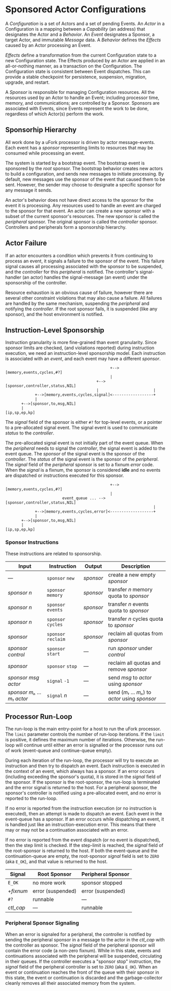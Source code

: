 # Sponsored Actor Configurations

A _Configuration_ is a set of Actors
and a set of pending Events.
An _Actor_ in a Configuration
is a mapping between a _Capability_ (an address)
that designates the Actor
and a _Behavior_.
An _Event_ designates a Sponsor,
a target Actor,
and immutable _Message_ data.
A _Behavior_ defines the _Effects_ caused
by an Actor processing an Event.

_Effects_ define a transformation
from the current Configuration state
to a new Configuration state.
The Effects produced by an Actor
are applied in an all-or-nothing manner,
as a transaction on the Configuration.
The Configuration state is consistent
between Event dispatches.
This can provide a stable checkpoint
for persistence, suspension, migration, upgrade, and restart.

A _Sponsor_ is responsible for
managing Configuration resources.
All the resources used by an Actor to handle an Event;
including processor time, memory, and communications;
are controlled by a Sponsor.
Sponsors are associated with Events,
since Events represent the work to be done,
regardless of which Actor(s) perform the work.

## Sponsorhip Hierarchy

All work done by a uFork processor
is driven by actor message-events.
Each event has a _sponsor_
representing limits to resources
that may be consumed
while processing an event.

The system is started by a bootstrap event.
The bootstrap event is sponsored
by the _root_ sponsor.
The bootstrap behavior creates new actors
to build a configuration,
and sends new messages
to initiate processing.
By default, new messages use the sponsor
of the event that caused them to be sent.
However, the sender may choose
to designate a specific sponsor
for any message it sends.

An actor's behavior does not have direct access
to the sponsor for the event it is processing.
Any resources used to handle an event
are charged to the sponsor for that event.
An actor can create a new sponsor
with a subset of the current sponsor's resources.
The new sponsor is called the _peripheral_ sponsor.
The original sponsor is called the _controller_ sponsor.
Controllers and peripherals form a sponsorship hierarchy.

## Actor Failure

If an actor encounters a condition
which prevents it from continuing
to process an event,
it signals a failure
to the sponsor of the event.
This failure signal
causes all processing
associated with the sponsor
to be suspended,
and the _controller_
for this _peripheral_
is notified.
The controller's signal-handler (an actor)
handles the signal-message (an event)
under the sponsorship of the controller.

Resource exhaustion is an obvious cause of failure,
however there are several other constraint violations
that may also cause a failure.
All failures are handled by the same mechanism,
suspending the _peripheral_
and notifying the _controller_.
If the root sponsor fails,
it is suspended (like any sponsor),
and the host environment is notified.

## Instruction-Level Sponsorship

Instruction granularity is more
fine-grained than event granularity.
Since sponsor limits are checked,
(and violations reported)
during instruction execution,
we need an instruction-level sponsorship model.
Each instruction is associated with an _event_,
and each event may have a different _sponsor_.

```
                                              +-->[memory,events,cycles,#?]
                                              |
                                        +-->[sponsor,controller,status,NIL]
                                        |                        |
             +-->[memory,events,cycles,signal]<------------------+
             |
       +-->[sponsor,to,msg,NIL]
       |
[ip,sp,ep,kp]
```

The _signal_ field of the sponsor
is either `#?` for top-level events,
or a pointer to a pre-allocated signal event.
The signal event is used
to communicate _status_ to the _controller_.

The pre-allocated signal event
is not initially part of the event queue.
When the _peripheral_ needs to signal the _controller_,
the signal event is added to the event queue.
The _sponsor_ of the signal event
is the sponsor of the _controller_.
The _status_ of the signal event
is the sponsor of the _peripheral_.
The _signal_ field of the _peripheral_ sponsor
is set to a fixnum _error_ code.
When the _signal_ is a fixnum,
the sponsor is considered **idle**
and no events are dispatched
or instructions executed
for this sponsor.

```
                                              +-->[memory,events,cycles,#?]
                                              |
                         event_queue ... -->[sponsor,controller,status,NIL]
                                                                 |
             +-->[memory,events,cycles,error]<-------------------+
             |
       +-->[sponsor,to,msg,NIL]
       |
[ip,sp,ep,kp]
```

### Sponsor Instructions

These instructions are related to sponsorship.

 Input                        | Instruction         | Output       | Description
------------------------------|---------------------|--------------|-------------------------------------
—                             | `sponsor` `new`     | _sponsor_    | create a new empty _sponsor_
_sponsor_ _n_                 | `sponsor` `memory`  | _sponsor_    | transfer _n_ memory quota to _sponsor_
_sponsor_ _n_                 | `sponsor` `events`  | _sponsor_    | transfer _n_ events quota to _sponsor_
_sponsor_ _n_                 | `sponsor` `cycles`  | _sponsor_    | transfer _n_ cycles quota to _sponsor_
_sponsor_                     | `sponsor` `reclaim` | _sponsor_    | reclaim all quotas from _sponsor_
_sponsor_ _control_           | `sponsor` `start`   | —            | run _sponsor_ under _control_
_sponsor_                     | `sponsor` `stop`    | —            | reclaim all quotas and remove _sponsor_
_sponsor_ _msg_ _actor_       | `signal` `-1`       | —            | send _msg_ to _actor_ using _sponsor_
_sponsor_ _mₙ_ … _m₁_ _actor_ | `signal` _n_        | —            | send (_m₁_ … _mₙ_) to _actor_ using _sponsor_

## Processor Run-Loop

The run-loop is the main entry-point for a host to run the uFork processor.
The `limit` parameter controls the number of run-loop iterations.
If the `limit` is positive, it defines the maximum number of iterations.
Otherwise, the run-loop will continue until either an error is signalled
or the processor runs out of work (event-queue and continue-queue empty).

During each iteration of the run-loop, the processor will try to execute
an instruction and then try to dispatch an event. Each instruction is
executed in the context of an event, which always has a sponsor. If an
error occurs (including exceeding the sponsor's quota), it is stored in
the _signal_ field of the sponsor. If the sponsor is the root-sponsor,
the run-loop is terminated and the error signal is returned to the host.
For a peripheral sponsor, the sponsor's controller is notified using a
pre-allocated event, and no error is reported to the run-loop.

If no error is reported from the instruction execution (or no instruction
is executed), then an attempt is made to dispatch an event. Each event
in the event-queue has a sponsor. If an error occurs while dispatching an
event, it is handled just like an instruction-execution error. This means
that there may or may not be a continuation associated with an error.

If no error is reported from the event dispatch (or no event is dispatched),
then the step limit is checked. If the step-limit is reached, the _signal_
field of the root-sponsor is returned to the host. If both the event-queue
and the continuation-queue are empty, the root-sponsor _signal_ field is
set to `ZERO` (aka `E_OK`), and that value is returned to the host.

 Signal   | Root Sponsor      | Peripheral Sponsor
----------|-------------------|--------------------
`E_OK`    | no more work      | sponsor stopped
+_fixnum_ | error (suspended) | error (suspended)
`#?`      | runnable          | —
_ctl_cap_ | —                 | runnable

### Peripheral Sponsor Signaling

When an error is signaled for a peripheral,
the controller is notified by sending the peripheral sponsor
in a message to the actor in the _ctl_cap_
with the controller as sponsor.
The _signal_ field of the peripheral sponsor
will contain the error code (a non-zero fixnum).
While in this state,
events and continuations associated with the peripheral
will be suspended, circulating in their queues.
If the controller executes a "sponsor stop" instruction,
the _signal_ field of the peripheral controller
is set to `ZERO` (aka `E_OK`).
When an event or continuation reaches the front of the queue
with their sponsor in this state,
the event or continuation is discarded
and the garbage-collector cleanly removes
all their associated memory from the system.
